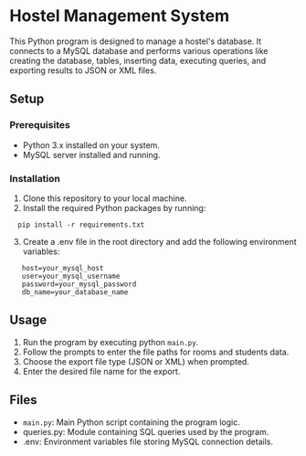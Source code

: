 # Hostel Management System
This Python program is designed to manage a hostel's database. It connects to a MySQL database and performs various operations like creating the database, tables, inserting data, executing queries, and exporting results to JSON or XML files.

## Setup

### Prerequisites
- Python 3.x installed on your system.
- MySQL server installed and running.

### Installation
1. Clone this repository to your local machine.
2. Install the required Python packages by running:
 ```
   pip install -r requirements.txt
   ```
3. Create a .env file in the root directory and add the following environment variables:
```
   host=your_mysql_host
   user=your_mysql_username
   password=your_mysql_password
   db_name=your_database_name
   ```
## Usage
1. Run the program by executing python `main.py`.
2. Follow the prompts to enter the file paths for rooms and students data.
3. Choose the export file type (JSON or XML) when prompted.
4. Enter the desired file name for the export.

## Files
- `main.py`: Main Python script containing the program logic.
- queries.py: Module containing SQL queries used by the program.
- .env: Environment variables file storing MySQL connection details.
